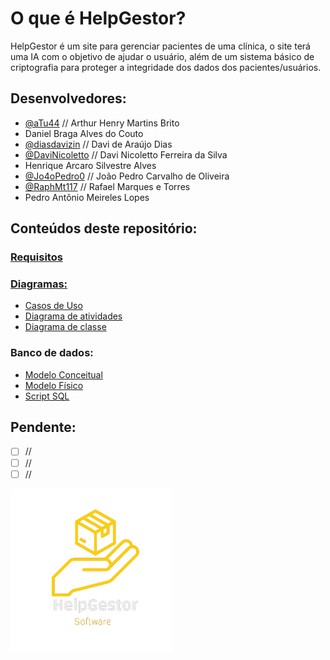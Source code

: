 # O que é HelpGestor?

HelpGestor é um site para gerenciar pacientes de uma clínica, o site terá uma IA com o objetivo de ajudar o usuário, além de um sistema básico de criptografia para proteger a integridade dos dados dos pacientes/usuários.

<!-- Preencher com nomes completos e @"nome-de-usuário-github" -->
## Desenvolvedores:

- [@aTu44](https://github.com/aTu44)       // Arthur Henry Martins Brito
- Daniel Braga Alves do Couto
- [@diasdavizin](https://github.com/diasdavizin) // Davi de Araújo Dias
- [@DaviNicoletto](https://github.com/DaviNicoletto) // Davi Nicoletto Ferreira da Silva
- Henrique Arcaro Silvestre Alves
- [@Jo4oPedro0](https://github.com/Jo4oPedro0)  // João Pedro Carvalho de Oliveira
- [@RaphMt117](https://github.com/RaphMt117)   // Rafael Marques e Torres
- Pedro Antônio Meireles Lopes

## Conteúdos deste repositório:

### [Requisitos](requisitos.md)

### [Diagramas:](diagramas)

- [Casos de Uso](diagramas/caso-de-uso)
- [Diagrama de atividades](diagramas/diagrama-de-atividade)
- [Diagrama de classe](diagramas/diagrama-de-classe)

### Banco de dados: 

- [Modelo Conceitual](banco-de-dados/modelo-conceitual)
- [Modelo Físico](banco-de-dados/modelo-fisico)
- [Script SQL](banco-de-dados/modelo-fisico/script-helpgestor.sql)


<!-- atualizar conforme novas necessidades surgirem: -->
## Pendente:
- [ ] //
- [ ] //
- [ ] //

<picture>
  <source media="(prefers-color-scheme: dark)" srcset="https://github.com/HelpGestor/documentacao/blob/6aeedd347163590b0a55cc206e47ccfdc49b21b7/midia/HelpGestorLogo.png">
  <source media="(prefers-color-scheme: light)" srcset="https://github.com/HelpGestor/documentacao/blob/6aeedd347163590b0a55cc206e47ccfdc49b21b7/midia/HelpGestorLogo.png">
  <img alt="Help Gestor Logo" src="https://github.com/HelpGestor/documentacao/blob/6aeedd347163590b0a55cc206e47ccfdc49b21b7/midia/HelpGestorLogo.png">
</picture>
